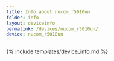 ```yaml
---
title: Info about nucom_r5010un
folder: info
layout: deviceinfo
permalink: /devices/nucom_r5010un/
device: nucom_r5010un
---
```

{% include templates/device_info.md %}
